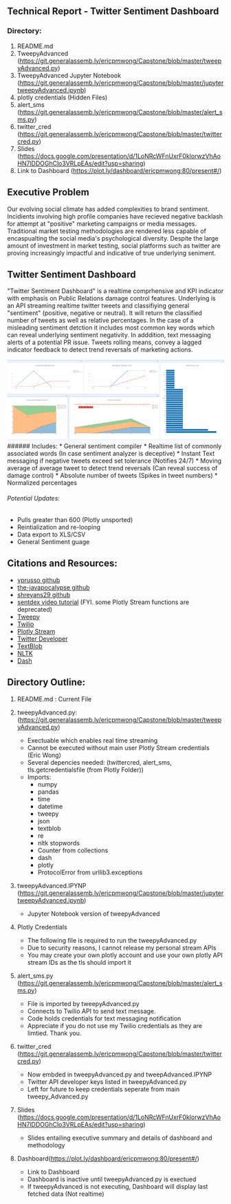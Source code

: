 ##  Technical Report - Twitter Sentiment Dashboard 

### Directory:

1. README.md 
2. TweepyAdvanced (https://git.generalassemb.ly/ericpmwong/Capstone/blob/master/tweepyAdvanced.py)
3. TweepyAdvanced Jupyter Notebook (https://git.generalassemb.ly/ericpmwong/Capstone/blob/master/jupytertweepyAdvanced.ipynb)
4. plotly credentials (Hidden Files)
5. alert_sms (https://git.generalassemb.ly/ericpmwong/Capstone/blob/master/alert_sms.py)
6. twitter_cred (https://git.generalassemb.ly/ericpmwong/Capstone/blob/master/twittercred.py)
7. Slides (https://docs.google.com/presentation/d/1LoNRcWFnUxrF0klorwzVhAoHN7lDDOGhClo3VRLpEAs/edit?usp=sharing)
8. Link to Dashboard (https://plot.ly/dashboard/ericpmwong:80/present#/)

## Executive Problem
Our evolving social climate has added complexities to brand sentiment. Incidients involving high profile companies have recieved negative backlash for attempt at "positive" marketing campaigns or media messages. Traditional market testing methodologies are rendered less capable of encaspualting the social media's psychological diversity. Despite the large amount of investment in market testing, social platforms such as twitter are proving increasingly impactful and indicative of true underlying seniment.

## Twitter Sentiment Dashboard

"Twitter Sentiment Dashboard" is a realtime comprhensive and KPI indicator with emphasis on Public Relations damage control features. Underlying is an API streaming realtime twitter tweets and classifiying general "sentiment" (positive, negative or neutral). It will return the classified number of tweets as well as relative percentages. In the case of a misleading sentiment detction it includes most common key words which can reveal underlying sentiment negativity. In adddition, text messaging alerts of a potential PR issue. Tweets rolling means, convey a lagged indicator feedback to detect trend reversals of marketing actions.

<img src = "Dashboardex.gif">
###### Includes:
* General sentiment compiler
* Realtime list of commonly associated words (In case sentiment analyzer is deceptive)
* Instant Text messaging if negative tweets exceed set tolerance (Notifies 24/7)
* Moving average of average tweet to detect trend reversals (Can reveal success of damage control)
* Absolute number of tweets (Spikes in tweet numbers)
* Normalized percentages

###### Potential Updates:
* Pulls greater than 600 (Plotly unsported)
* Reintialization and re-looping
* Data export to XLS/CSV
* General Sentiment guage


## Citations and Resources:

- [vprusso github](https://github.com/vprusso/youtube_tutorials/tree/master/twitter_python/part_1_streaming_tweets)
- [the-javapocalypse github](https://github.com/the-javapocalypse/Twitter-Sentiment-Analysis)
- [shreyans29 github](https://github.com/shreyans29/thesemicolon)
- [sentdex video tutorial](https://www.youtube.com/watch?v=bz2zqXFjOrE&t=524s) (FYI. some Plotly Stream functions are deprecated)
- [Tweepy](http://www.tweepy.org/)
- [Twilio](https://www.twilio.com/)
- [Plotly Stream](https://plot.ly/python/streaming-tutorial/)
- [Twitter Developer](https://developer.twitter.com/content/developer-twitter/en.html) 
- [TextBlob](https://textblob.readthedocs.io/en/dev/)
- [NLTK](https://www.nltk.org/) 
- [Dash](https://dash.plot.ly/)

## Directory Outline:

1. README.md : Current File

2. tweepyAdvanced.py: (https://git.generalassemb.ly/ericpmwong/Capstone/blob/master/tweepyAdvanced.py)
	* Exectuable which enables real time streaming
	* Cannot be executed without main user Plotly Stream credentials (Eric Wong)
	* Several depencies needed: (twittercred, alert_sms, tls.getcredentialsfile (from Plotly Folder))
	* Imports:
		- numpy
		- pandas
		- time
		- datetime
		- tweepy
		- json
		- textblob
		- re 
		- nltk stopwords
		- Counter from collections
		- dash
		- plotly
		- ProtocolError from urllib3.exceptions
		
3. tweepyAdvanced.IPYNP (https://git.generalassemb.ly/ericpmwong/Capstone/blob/master/jupytertweepyAdvanced.ipynb)
	* Jupyter Notebook version of tweepyAdvanced

4. Plotly Credentials
	* The following file is required to run the tweepyAdvanced.py
	* Due to security reasons, I cannot release my personal stream APIs
	* You may create your own plotly account and use your own plotly API stream IDs as the tls should import it

5. alert_sms.py (https://git.generalassemb.ly/ericpmwong/Capstone/blob/master/alert_sms.py)
	* File is imported by tweepyAdvanced.py
	* Connects to Twilio API to send text message.
	* Code holds credentials for text messaging notification
	* Appreciate if you do not use my Twilio credentials as they are limtied. Thank you.

6. twitter_cred (https://git.generalassemb.ly/ericpmwong/Capstone/blob/master/twittercred.py)
 	* Now embded in tweepyAdvanced.py and tweepAdvanced.IPYNP
	* Twitter API developer keys listed in tweepyAdvanced.py
	* Left for future to keep credentials seperate from main tweepy_Advanced.py

7. Slides  (https://docs.google.com/presentation/d/1LoNRcWFnUxrF0klorwzVhAoHN7lDDOGhClo3VRLpEAs/edit?usp=sharing)
	* Slides entailing executive summary and details of dashboard and methodology

8. Dashboard(https://plot.ly/dashboard/ericpmwong:80/present#/)
	* Link to Dashboard
	* Dashboard is inactive until tweepyAdvanced.py is exectued
	* If tweepyAdvanced is not executing, Dashboard will display last fetched data (Not realtime)